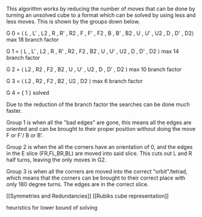  This algorithm works by reducing the number of moves that can be done by turning an unsolved cube to a format which can be solved by using less and less moves. This is shown by the groups down below.

G 0 = ⟨ L , L' , L2 , R , R' , R2 , F , F' , F2 , B , B' , B2 , U , U' , U2 , D , D' , D2⟩ max 18 branch factor

G 1 = ⟨ L , L' , L2 , R , R' , R2 , F2 , B2 , U , U' , U2 , D , D' , D2 ⟩ max 14 branch factor

G 2 = ⟨ L2 , R2 , F2 , B2 , U , U' , U2 , D , D' , D2 ⟩ max 10 branch factor

G 3 = ⟨ L2 , R2 , F2 , B2 , U2 , D2 ⟩ max 6 branch factor

G 4 = { 1 } solved

  

Due to the reduction of the branch factor the searches can be done much faster.

  

Group 1 is when all the "bad edges" are gone, this means all the edges are oriented and can be brought to their proper position without doing the move F or F'/ B or B'.

Group 2 is when the all the corners have an orientation of 0, and the edges in the E slice (FR,FL,BR,BL) are moved into said slice. This cuts out L and R half turns, leaving the only moves in G2.

Group 3 is when all the corners are moved into the correct "orbit"/tetrad, which means that the corners can be brought to their correct place with only 180 degree turns. The edges are in the correct slice.

[[Symmetries and Redundancies]]
[[Rubiks cube representation]]
  
  

heuristics for lower bound of solving